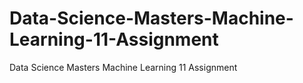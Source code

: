 # Data-Science-Masters-Machine-Learning-11-Assignment
Data Science Masters Machine Learning 11 Assignment
